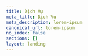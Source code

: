 ```yaml
---
title: Dịch Vụ
meta_title: Dịch Vụ
meta_description: lorem-ipsum
canonical_url: lorem-ipsum
no_index: false
sections: []
layout: landing
---
```

